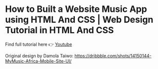 # How to Built a Website Music App using HTML And CSS | Web Design Tutorial in HTML And CSS

Find full tutorial here 👉 [Youtube](https://youtu.be/v-_168gWDkA)

Original design by Damola Taiwo: https://dribbble.com/shots/14150144-MyMusic-Africa-Mobile-Site-UI/
